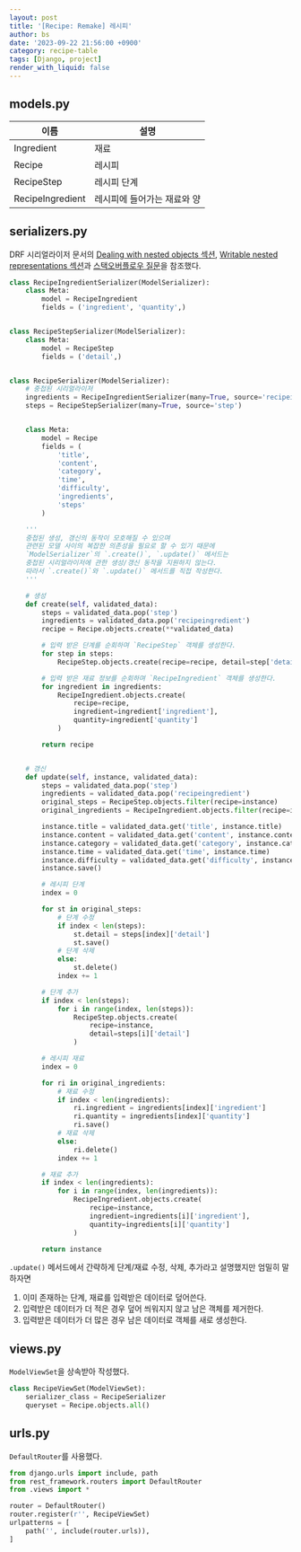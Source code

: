 ```yaml
---
layout: post
title: '[Recipe: Remake] 레시피'
author: bs
date: '2023-09-22 21:56:00 +0900'
category: recipe-table
tags: [Django, project]
render_with_liquid: false
---
```


## models.py

| 이름 | 설명 |
| --- | --- |
| Ingredient | 재료 |
| Recipe | 레시피 |
| RecipeStep | 레시피 단계 |
| RecipeIngredient | 레시피에 들어가는 재료와 양 |

## serializers.py
DRF 시리얼라이저 문서의 [Dealing with nested objects 섹션](https://www.django-rest-framework.org/api-guide/serializers/#dealing-with-nested-objects), [Writable nested representations 섹션](https://www.django-rest-framework.org/api-guide/serializers/#writable-nested-representations)과 [스택오버플로우 질문](https://stackoverflow.com/questions/51214630/how-to-set-up-double-nested-serializer-in-django-rest-framework)을 참조했다.

```python
class RecipeIngredientSerializer(ModelSerializer):
    class Meta:
        model = RecipeIngredient
        fields = ('ingredient', 'quantity',)


class RecipeStepSerializer(ModelSerializer):
    class Meta:
        model = RecipeStep
        fields = ('detail',)


class RecipeSerializer(ModelSerializer):
    # 중첩된 시리얼라이저
    ingredients = RecipeIngredientSerializer(many=True, source='recipeingredient')
    steps = RecipeStepSerializer(many=True, source='step')


    class Meta:
        model = Recipe
        fields = (
            'title',
            'content',
            'category',
            'time',
            'difficulty',
            'ingredients',
            'steps'
        )

    '''
    중첩된 생성, 갱신의 동작이 모호해질 수 있으며
    관련된 모델 사이의 복잡한 의존성을 필요로 할 수 있기 때문에
    `ModelSerializer`의 `.create()`, `.update()` 메서드는
    중첩된 시리얼라이저에 관한 생성/갱신 동작을 지원하지 않는다.
    따라서 `.create()`와 `.update()` 메서드를 직접 작성한다.
    '''

    # 생성
    def create(self, validated_data):
        steps = validated_data.pop('step')
        ingredients = validated_data.pop('recipeingredient')
        recipe = Recipe.objects.create(**validated_data)

        # 입력 받은 단계를 순회하며 `RecipeStep` 객체를 생성한다.
        for step in steps:
            RecipeStep.objects.create(recipe=recipe, detail=step['detail'])

        # 입력 받은 재료 정보를 순회하며 `RecipeIngredient` 객체를 생성한다.
        for ingredient in ingredients:
            RecipeIngredient.objects.create(
                recipe=recipe,
                ingredient=ingredient['ingredient'],
                quantity=ingredient['quantity']
            )

        return recipe


    # 갱신
    def update(self, instance, validated_data):
        steps = validated_data.pop('step')
        ingredients = validated_data.pop('recipeingredient')
        original_steps = RecipeStep.objects.filter(recipe=instance)
        original_ingredients = RecipeIngredient.objects.filter(recipe=instance)

        instance.title = validated_data.get('title', instance.title)
        instance.content = validated_data.get('content', instance.content)
        instance.category = validated_data.get('category', instance.category)
        instance.time = validated_data.get('time', instance.time)
        instance.difficulty = validated_data.get('difficulty', instance.difficulty)
        instance.save()

        # 레시피 단계
        index = 0

        for st in original_steps:
            # 단계 수정
            if index < len(steps):
                st.detail = steps[index]['detail']
                st.save()
            # 단계 삭제
            else:
                st.delete()
            index += 1

        # 단계 추가
        if index < len(steps):
            for i in range(index, len(steps)):
                RecipeStep.objects.create(
                    recipe=instance,
                    detail=steps[i]['detail']
                )

        # 레시피 재료
        index = 0

        for ri in original_ingredients:
            # 재료 수정
            if index < len(ingredients):
                ri.ingredient = ingredients[index]['ingredient']
                ri.quantity = ingredients[index]['quantity']
                ri.save()
            # 재료 삭제
            else:
                ri.delete()
            index += 1

        # 재료 추가
        if index < len(ingredients):
            for i in range(index, len(ingredients)):
                RecipeIngredient.objects.create(
                    recipe=instance,
                    ingredient=ingredients[i]['ingredient'],
                    quantity=ingredients[i]['quantity']
                )

        return instance
```

`.update()` 메서드에서 간략하게 단계/재료 수정, 삭제, 추가라고 설명했지만 엄밀히 말하자면

1. 이미 존재하는 단계, 재료를 입력받은 데이터로 덮어쓴다.
2. 입력받은 데이터가 더 적은 경우 덮어 씌워지지 않고 남은 객체를 제거한다.
3. 입력받은 데이터가 더 많은 경우 남은 데이터로 객체를 새로 생성한다.

## views.py
`ModelViewSet`을 상속받아 작성했다.

```python
class RecipeViewSet(ModelViewSet):
    serializer_class = RecipeSerializer
    queryset = Recipe.objects.all()
```

## urls.py
`DefaultRouter`를 사용했다.

```python
from django.urls import include, path
from rest_framework.routers import DefaultRouter
from .views import *

router = DefaultRouter()
router.register(r'', RecipeViewSet)
urlpatterns = [
    path('', include(router.urls)),
]
```